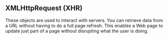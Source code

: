 ## XMLHttpRequest (XHR) 

These objects are used to interact with servers. You can retrieve data from a URL without having to do a full page refresh.
This enables a Web page to update just part of a page without disrupting what the user is doing.

